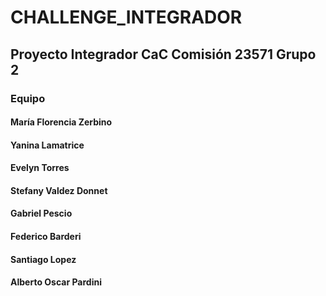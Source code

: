 # CHALLENGE_INTEGRADOR
## Proyecto Integrador CaC Comisión 23571 Grupo 2

### Equipo
#### María Florencia Zerbino
#### Yanina Lamatrice
#### Evelyn Torres
#### Stefany Valdez Donnet
#### Gabriel Pescio
#### Federico Barderi
#### Santiago Lopez
#### Alberto Oscar Pardini  
